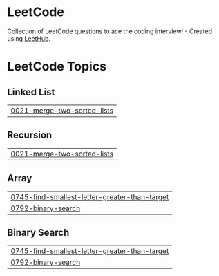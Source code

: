 # LeetCode
Collection of LeetCode questions to ace the coding interview! - Created using [LeetHub](https://github.com/QasimWani/LeetHub).

<!---LeetCode Topics Start-->
# LeetCode Topics
## Linked List
|  |
| ------- |
| [0021-merge-two-sorted-lists](https://github.com/drtcxrch/LeetCode/tree/master/0021-merge-two-sorted-lists) |
## Recursion
|  |
| ------- |
| [0021-merge-two-sorted-lists](https://github.com/drtcxrch/LeetCode/tree/master/0021-merge-two-sorted-lists) |
## Array
|  |
| ------- |
| [0745-find-smallest-letter-greater-than-target](https://github.com/drtcxrch/LeetCode/tree/master/0745-find-smallest-letter-greater-than-target) |
| [0792-binary-search](https://github.com/drtcxrch/LeetCode/tree/master/0792-binary-search) |
## Binary Search
|  |
| ------- |
| [0745-find-smallest-letter-greater-than-target](https://github.com/drtcxrch/LeetCode/tree/master/0745-find-smallest-letter-greater-than-target) |
| [0792-binary-search](https://github.com/drtcxrch/LeetCode/tree/master/0792-binary-search) |
<!---LeetCode Topics End-->